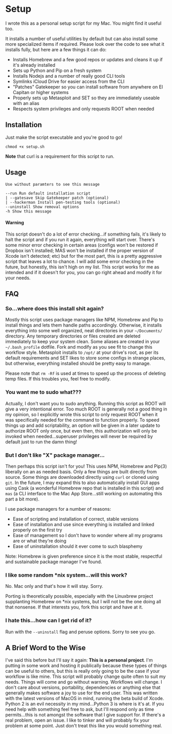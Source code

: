 # Setup

I wrote this as a personal setup script for my Mac. You might find it useful too.

It installs a number of useful utilities by default but can also install some more specialized items if required. Please look over the code to see what it installs fully, but here are a few things it can do: 

* Installs Homebrew and a few good repos or updates and cleans it up if it's already installed
* Sets up Python and Pip on a fresh system
* Installs Nodejs and a number of really good CLI tools
* Symlinks iCloud Drive for easier access from the CLI
* "Patches" Gatekeeper so you can install software from anywhere on El Capitan or higher systems
* Properly sets up Metasploit and SET so they are immediately useable with an alias
* Respects system privileges and only requests ROOT when needed

## Installation 

Just make the script executable and you're good to go!

```
chmod +x setup.sh
```

**Note** that curl is a requirement for this script to run. 

## Usage

```
Use without paramters to see this message

--run Run default installation script
| --gatesave Skip Gatekeeper patch (optional)
| --hackerman Install pen-testing tools (optional)
--uninstall Show removal options
-h Show this message
```

#### Warning

This script doesn't do a lot of error checking...if something fails, it's likely to halt the script and if you run it again, everything will start over. There's some minor error checking in certain areas (configs won't be restored if Dropbox isn't installed; MAS won't be installed if the proper version of Xcode isn't detected; etc) but for the most part, this is a pretty aggressive script that leaves a lot to chance. I will add some error checking in the future, but honestly, this isn't high on my list. This script works for me as intended and if it doesn't for you, you can go right ahead and modify it for your needs. 

## FAQ

### So...where does this install shit again?

Mostly this script uses package managers like NPM, Homebrew and Pip to install things and lets them handle paths accordingly. Otherwise, it installs everything into some well organized, neat directories in your `~/Documents/` directory. Any temporary directories or files created are deleted immediately to keep your system clean. Some aliases are created in your `~/.bash_profile` dotfile. Fork and modify as you see fit to change this workflow style. Metasploit installs to `/opt/` at your drive's root, as per its default requirements and SET likes to store some configs in strange places, but otherwise, everything installed should be pretty easy to manage. 

Please note that `rm -Rf` is used at times to speed up the process of deleting temp files. If this troubles you, feel free to modify.

### You want me to sudo what???

Actually, I don't want you to sudo anything. Running this script as ROOT will give a very intentional error. Too much ROOT is generally not a good thing in my opinion, so I explicitly wrote this script to only request ROOT when it was specifically needed for the command to function properly. To speed things up and add scriptability, an option will be given in a later update to authorize ROOT only once, but even then, this authorization will only be invoked when needed...superuser privileges will never be required by default just to run the damn thing!

### But I don't like "X" package manager...

Then perhaps this script isn't for you! This uses NPM, Homebrew and Pip(3) liberally on an as needed basis. Only a few things are built directly from source. Some things are downloaded directly using `curl` or cloned using `git`. In the future, I may expand this to also automatically install GUI apps using Cask (a wonderful Homebrew repo that is installed in this script) and `mas` (a CLI interface to the Mac App Store...still working on automating this part a bit more). 

I use package managers for a number of reasons:

* Ease of scripting and installation of correct, stable versions
* Ease of installation and use since everything is installed and linked properly on the first try
* Ease of management so I don't have to wonder where all my programs are or what they're doing
* Ease of uninstallation should it ever come to such blasphemy

Note: Homebrew is given preference since it is the most stable, respectful and sustainable package manager I've found. 

### I like some random \*nix system...will this work?

No. Mac only and that's how it will stay. Sorry. 

Porting is theoretically possible, especially with the Linuxbrew project supplanting Homebrew on \*nix systems, but I will not be the one doing all that nonsense. If that interests you, fork this script and have at it. 

### I hate this...how can I get rid of it?

Run with the `--uninstall` flag and peruse options. Sorry to see you go. 

## A Brief Word to the Wise

I've said this before but I'll say it again: **This is a personal project**. I'm putting in some work and hosting it publically because these types of things can be useful to others, but this is really only going to be the case if your workflow is like mine. This script will probably change quite often to suit my needs. Things will come and go without warning. Workflows will change. I don't care about versions, portability, dependencies or anything else that generally makes software a joy to use for the end user. This was written with the latest versions of MacOS in mind, running the beta build of Xcode. Python 2 is an evil necessity in my mind...Python 3 is where is it's at.  If you need help with something feel free to ask, but I'll respond only as time permits...this is not amongst the software that I give support for. If there's a real problem, open an issue. I like to tinker and will probably fix your problem at some point. Just don't treat this like you would something real. 